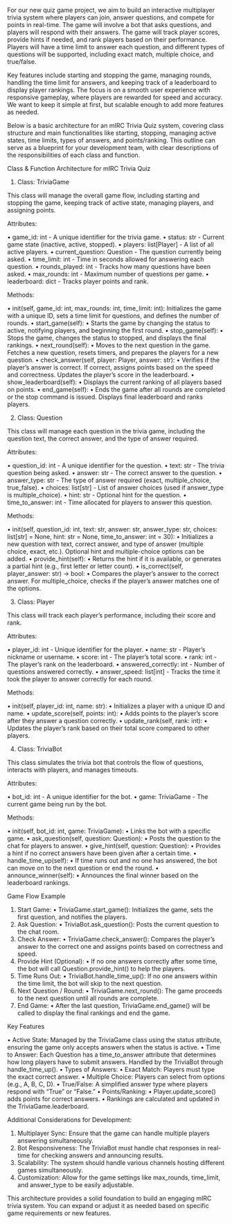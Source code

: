 For our new quiz game project, we aim to build an interactive multiplayer trivia system where players can join, answer questions, and compete for points in real-time. The game will involve a bot that asks questions, and players will respond with their answers. The game will track player scores, provide hints if needed, and rank players based on their performance. Players will have a time limit to answer each question, and different types of questions will be supported, including exact match, multiple choice, and true/false.

Key features include starting and stopping the game, managing rounds, handling the time limit for answers, and keeping track of a leaderboard to display player rankings. The focus is on a smooth user experience with responsive gameplay, where players are rewarded for speed and accuracy. We want to keep it simple at first, but scalable enough to add more features as needed.

Below is a basic architecture for an mIRC Trivia Quiz system, covering class structure and main functionalities like starting, stopping, managing active states, time limits, types of answers, and points/ranking. This outline can serve as a blueprint for your development team, with clear descriptions of the responsibilities of each class and function.

Class & Function Architecture for mIRC Trivia Quiz

1. Class: TriviaGame

This class will manage the overall game flow, including starting and stopping the game, keeping track of active state, managing players, and assigning points.

Attributes:

• game_id: int - A unique identifier for the trivia game.
• status: str - Current game state (inactive, active, stopped).
• players: list[Player] - A list of all active players.
• current_question: Question - The question currently being asked.
• time_limit: int - Time in seconds allowed for answering each question.
• rounds_played: int - Tracks how many questions have been asked.
• max_rounds: int - Maximum number of questions per game.
• leaderboard: dict - Tracks player points and rank.

Methods:

• init(self, game_id: int, max_rounds: int, time_limit: int):
Initializes the game with a unique ID, sets a time limit for questions, and defines the number of rounds.
• start_game(self):
• Starts the game by changing the status to active, notifying players, and beginning the first round.
• stop_game(self):
• Stops the game, changes the status to stopped, and displays the final rankings.
• next_round(self):
• Moves to the next question in the game. Fetches a new question, resets timers, and prepares the players for a new question.
• check_answer(self, player: Player, answer: str):
• Verifies if the player’s answer is correct. If correct, assigns points based on the speed and correctness. Updates the player’s score in the leaderboard.
• show_leaderboard(self):
• Displays the current ranking of all players based on points.
• end_game(self):
• Ends the game after all rounds are completed or the stop command is issued. Displays final leaderboard and ranks players.

2. Class: Question

This class will manage each question in the trivia game, including the question text, the correct answer, and the type of answer required.

Attributes:

• question_id: int - A unique identifier for the question.
• text: str - The trivia question being asked.
• answer: str - The correct answer to the question.
• answer_type: str - The type of answer required (exact, multiple_choice, true_false).
• choices: list[str] - List of answer choices (used if answer_type is multiple_choice).
• hint: str - Optional hint for the question.
• time_to_answer: int - Time allocated for players to answer this question.

Methods:

• init(self, question_id: int, text: str, answer: str, answer_type: str, choices: list[str] = None, hint: str = None, time_to_answer: int = 30):
• Initializes a new question with text, correct answer, and type of answer (multiple choice, exact, etc.). Optional hint and multiple-choice options can be added.
• provide_hint(self):
• Returns the hint if it is available, or generates a partial hint (e.g., first letter or letter count).
• is_correct(self, player_answer: str) -> bool:
• Compares the player’s answer to the correct answer. For multiple_choice, checks if the player’s answer matches one of the options.

3. Class: Player

This class will track each player’s performance, including their score and rank.

Attributes:

• player_id: int - Unique identifier for the player.
• name: str - Player’s nickname or username.
• score: int - The player’s total score.
• rank: int - The player’s rank on the leaderboard.
• answered_correctly: int - Number of questions answered correctly.
• answer_speed: list[int] - Tracks the time it took the player to answer correctly for each round.

Methods:

• init(self, player_id: int, name: str):
• Initializes a player with a unique ID and name.
• update_score(self, points: int):
• Adds points to the player’s score after they answer a question correctly.
• update_rank(self, rank: int):
• Updates the player’s rank based on their total score compared to other players.

4. Class: TriviaBot

This class simulates the trivia bot that controls the flow of questions, interacts with players, and manages timeouts.

Attributes:

• bot_id: int - A unique identifier for the bot.
• game: TriviaGame - The current game being run by the bot.

Methods:

• init(self, bot_id: int, game: TriviaGame):
• Links the bot with a specific game.
• ask_question(self, question: Question):
• Posts the question to the chat for players to answer.
• give_hint(self, question: Question):
• Provides a hint if no correct answers have been given after a certain time.
• handle_time_up(self):
• If time runs out and no one has answered, the bot can move on to the next question or end the round.
• announce_winner(self):
• Announces the final winner based on the leaderboard rankings.

Game Flow Example

1. Start Game:
• TriviaGame.start_game(): Initializes the game, sets the first question, and notifies the players.
2. Ask Question:
• TriviaBot.ask_question(): Posts the current question to the chat room.
3. Check Answer:
• TriviaGame.check_answer(): Compares the player’s answer to the correct one and assigns points based on correctness and speed.
4. Provide Hint (Optional):
• If no one answers correctly after some time, the bot will call Question.provide_hint() to help the players.
5. Time Runs Out:
• TriviaBot.handle_time_up(): If no one answers within the time limit, the bot will skip to the next question.
6. Next Question / Round:
• TriviaGame.next_round(): The game proceeds to the next question until all rounds are complete.
7. End Game:
• After the last question, TriviaGame.end_game() will be called to display the final rankings and end the game.

Key Features

• Active State: Managed by the TriviaGame class using the status attribute, ensuring the game only accepts answers when the status is active.
• Time to Answer: Each Question has a time_to_answer attribute that determines how long players have to submit answers. Handled by the TriviaBot through handle_time_up().
• Types of Answers:
• Exact Match: Players must type the exact correct answer.
• Multiple Choice: Players can select from options (e.g., A, B, C, D).
• True/False: A simplified answer type where players respond with “True” or “False.”
• Points/Ranking:
• Player.update_score() adds points for correct answers.
• Rankings are calculated and updated in the TriviaGame.leaderboard.

Additional Considerations for Development:

1. Multiplayer Sync: Ensure that the game can handle multiple players answering simultaneously.
2. Bot Responsiveness: The TriviaBot must handle chat responses in real-time for checking answers and announcing results.
3. Scalability: The system should handle various channels hosting different games simultaneously.
4. Customization: Allow for the game settings like max_rounds, time_limit, and answer_type to be easily adjustable.

This architecture provides a solid foundation to build an engaging mIRC trivia system. You can expand or adjust it as needed based on specific game requirements or new features.